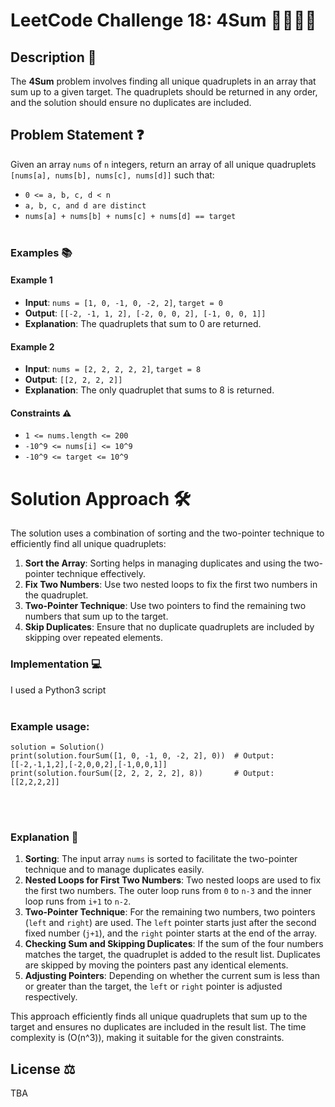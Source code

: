 # LeetCode Challenge 18: 4Sum 🔢➕➕➕
## Description 📝
The **4Sum** problem involves finding all unique quadruplets in an array that sum up to a given target. The quadruplets should be returned in any order, and the solution should ensure no duplicates are included.

## Problem Statement ❓
Given an array `nums` of `n` integers, return an array of all unique quadruplets `[nums[a], nums[b], nums[c], nums[d]]` such that:
- `0 <= a, b, c, d < n`
- `a, b, c, and d are distinct`
- `nums[a] + nums[b] + nums[c] + nums[d] == target`
<br></br>
### Examples 📚
#### Example 1
- **Input**: `nums = [1, 0, -1, 0, -2, 2]`, `target = 0`
- **Output**: `[[-2, -1, 1, 2], [-2, 0, 0, 2], [-1, 0, 0, 1]]`
- **Explanation**: The quadruplets that sum to 0 are returned.

#### Example 2
- **Input**: `nums = [2, 2, 2, 2, 2]`, `target = 8`
- **Output**: `[[2, 2, 2, 2]]`
- **Explanation**: The only quadruplet that sums to 8 is returned.

#### Constraints ⚠️
- `1 <= nums.length <= 200`
- `-10^9 <= nums[i] <= 10^9`
- `-10^9 <= target <= 10^9`

# Solution Approach 🛠️
The solution uses a combination of sorting and the two-pointer technique to efficiently find all unique quadruplets:

1. **Sort the Array**: Sorting helps in managing duplicates and using the two-pointer technique effectively.
2. **Fix Two Numbers**: Use two nested loops to fix the first two numbers in the quadruplet.
3. **Two-Pointer Technique**: Use two pointers to find the remaining two numbers that sum up to the target.
4. **Skip Duplicates**: Ensure that no duplicate quadruplets are included by skipping over repeated elements.

### Implementation 💻
I used a Python3 script
<br></br>
### Example usage:
```
solution = Solution()
print(solution.fourSum([1, 0, -1, 0, -2, 2], 0))  # Output: [[-2,-1,1,2],[-2,0,0,2],[-1,0,0,1]]
print(solution.fourSum([2, 2, 2, 2, 2], 8))       # Output: [[2,2,2,2]]
```
<br></br>
### Explanation 📖
1. **Sorting**: The input array `nums` is sorted to facilitate the two-pointer technique and to manage duplicates easily.
2. **Nested Loops for First Two Numbers**: Two nested loops are used to fix the first two numbers. The outer loop runs from `0` to `n-3` and the inner loop runs from `i+1` to `n-2`.
3. **Two-Pointer Technique**: For the remaining two numbers, two pointers (`left` and `right`) are used. The `left` pointer starts just after the second fixed number (`j+1`), and the `right` pointer starts at the end of the array.
4. **Checking Sum and Skipping Duplicates**: If the sum of the four numbers matches the target, the quadruplet is added to the result list. Duplicates are skipped by moving the pointers past any identical elements.
5. **Adjusting Pointers**: Depending on whether the current sum is less than or greater than the target, the `left` or `right` pointer is adjusted respectively.

This approach efficiently finds all unique quadruplets that sum up to the target and ensures no duplicates are included in the result list. The time complexity is \(O(n^3)\), making it suitable for the given constraints.

## License ⚖️
TBA
